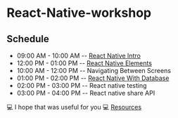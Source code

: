 # React-Native-workshop

## Schedule 
- 09:00 AM - 10:00 AM -- [React Native Intro](./React-native.md)
- 12:00 PM - 01:00 PM -- [React Native Elements](./RN-Elements.md)
- 10:00 AM - 12:00 PM -- Navigating Between Screens
- 01:00 PM - 02:00 PM -- [React Native With Database](./RN-connect-Database.md)
- 02:00 PM - 03:00 PM -- React native testing
- 03:00 PM - 04:00 PM -- React native share API

:computer: I hope that was useful for you :computer:
[Resources](./resources.md)

